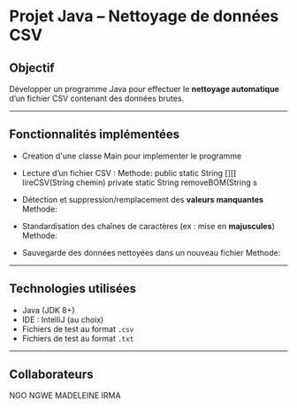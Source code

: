 #  Projet Java – Nettoyage de données CSV

## Objectif
Développer un programme Java pour effectuer le **nettoyage automatique** d’un fichier CSV contenant des données brutes.

---

##  Fonctionnalités implémentées

- Creation d'une classe Main pour implementer le programme
  
- Lecture d’un fichier CSV :
  Methode:
  public static String [][] lireCSV(String chemin)
  private static String removeBOM(String s

- Détection et suppression/remplacement des **valeurs manquantes**
  Methode:
  
- Standardisation des chaînes de caractères (ex : mise en **majuscules**)
  Methode:
  
- Sauvegarde des données nettoyées dans un nouveau fichier
  Methode:

---

##  Technologies utilisées

- Java (JDK 8+)
- IDE : IntelliJ (au choix)
- Fichiers de test au format `.csv`
- Fichiers de test au format `.txt`

---
## Collaborateurs 
NGO NGWE MADELEINE IRMA



